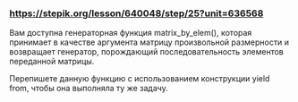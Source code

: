 ### https://stepik.org/lesson/640048/step/25?unit=636568

Вам доступна генераторная функция matrix_by_elem(), которая принимает в качестве аргумента матрицу произвольной размерности и возвращает генератор, порождающий последовательность элементов переданной матрицы.


Перепишете данную функцию с использованием конструкции yield from, чтобы она выполняла ту же задачу.
